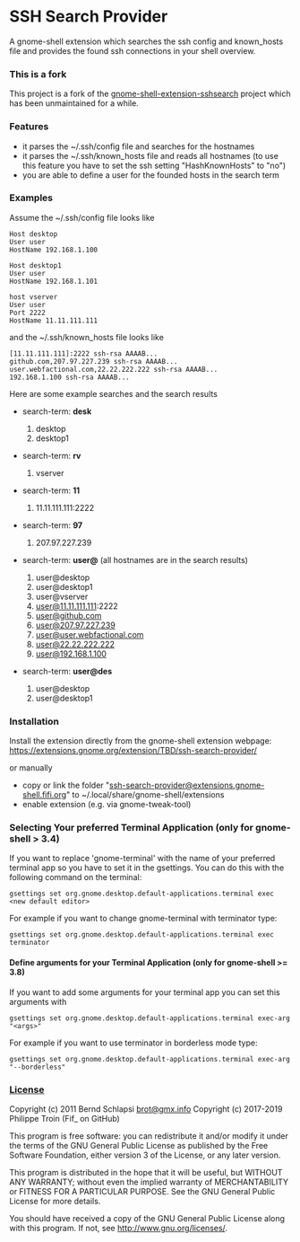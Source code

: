 SSH Search Provider
=====================
A gnome-shell extension which searches the ssh config and known_hosts file and provides the found ssh connections in your shell overview.

### This is a fork
This project is a fork of the [gnome-shell-extension-sshsearch](https://github.com/brot/gnome-shell-extension-sshsearch) project which has been unmaintained for a while.

### Features

 * it parses the ~/.ssh/config file and searches for the hostnames
 * it parses the ~/.ssh/known_hosts file and reads all hostnames (to use this feature you have to set the ssh setting "HashKnownHosts" to "no")
 * you are able to define a user for the founded hosts in the search term

### Examples

Assume the ~/.ssh/config file looks like

    Host desktop
    User user
    HostName 192.168.1.100

    Host desktop1
    User user
    HostName 192.168.1.101

    host vserver
    User user
    Port 2222
    HostName 11.11.111.111

and the ~/.ssh/known_hosts file looks like

    [11.11.111.111]:2222 ssh-rsa AAAAB...
    github.com,207.97.227.239 ssh-rsa AAAAB...
    user.webfactional.com,22.22.222.222 ssh-rsa AAAAB...
    192.168.1.100 ssh-rsa AAAAB...

Here are some example searches and the search results

 * search-term: **desk**
   1. desktop
   2. desktop1
   
 * search-term: **rv**
   1. vserver
   
 * search-term: **11**
   1. 11.11.111.111:2222
   
 * search-term: **97**
   1. 207.97.227.239
   
 * search-term: **user@** (all hostnames are in the search results)
   1. user@desktop
   2. user@desktop1
   3. user@vserver
   4. user@11.11.111.111:2222
   5. user@github.com
   6. user@207.97.227.239
   7. user@user.webfactional.com
   8. user@22.22.222.222
   9. user@192.168.1.100

 * search-term: **user@des**
   1. user@desktop
   2. user@desktop1

### Installation
Install the extension directly from the gnome-shell extension webpage:
https://extensions.gnome.org/extension/TBD/ssh-search-provider/

or manually

 * copy or link the folder "ssh-search-provider@extensions.gnome-shell.fifi.org" to ~/.local/share/gnome-shell/extensions
 * enable extension (e.g. via gnome-tweak-tool)

### Selecting Your preferred Terminal Application (only for gnome-shell > 3.4)
If you want to replace 'gnome-terminal' with the name of your preferred terminal app so you have to set it in the gsettings. You can do this with the following command on the terminal:

    gsettings set org.gnome.desktop.default-applications.terminal exec <new default editor>

For example if you want to change gnome-terminal with terminator type:

    gsettings set org.gnome.desktop.default-applications.terminal exec terminator

#### Define arguments for your Terminal Application (only for gnome-shell >= 3.8)
If you want to add some arguments for your terminal app you can set this arguments with

    gsettings set org.gnome.desktop.default-applications.terminal exec-arg "<args>"

For example if you want to use terminator in borderless mode type:

    gsettings set org.gnome.desktop.default-applications.terminal exec-arg "--borderless"

### [License](https://github.com/F-i-f/ssh-search-provider/blob/master/LICENSE)
Copyright (c) 2011 Bernd Schlapsi <brot@gmx.info>
Copyright (c) 2017-2019 Philippe Troin (Fif_ on GitHub)

This program is free software: you can redistribute it and/or modify
it under the terms of the GNU General Public License as published by
the Free Software Foundation, either version 3 of the License, or
any later version.

This program is distributed in the hope that it will be useful,
but WITHOUT ANY WARRANTY; without even the implied warranty of
MERCHANTABILITY or FITNESS FOR A PARTICULAR PURPOSE.  See the
GNU General Public License for more details.

You should have received a copy of the GNU General Public License
along with this program.  If not, see <http://www.gnu.org/licenses/>.
